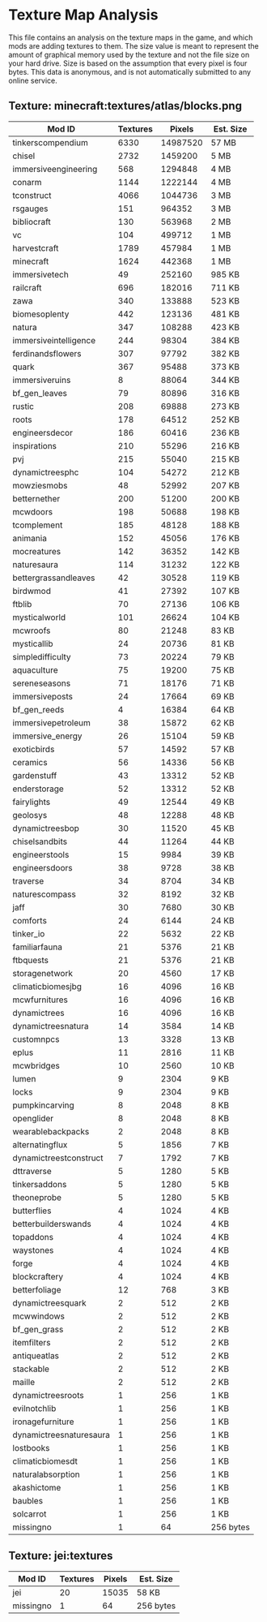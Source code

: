 # Texture Map Analysis

This file contains an analysis on the texture maps in the game, and which mods
are adding textures to them. The size value is meant to represent the amount of
graphical memory used by the texture and not the file size on your hard drive.
Size is based on the assumption that every pixel is four bytes. This data is
anonymous, and is not automatically submitted to any online service.


## Texture: minecraft:textures/atlas/blocks.png
| Mod ID                  | Textures | Pixels   | Est. Size |
|-------------------------|----------|----------|-----------|
| tinkerscompendium       | 6330     | 14987520 | 57 MB     |
| chisel                  | 2732     | 1459200  | 5 MB      |
| immersiveengineering    | 568      | 1294848  | 4 MB      |
| conarm                  | 1144     | 1222144  | 4 MB      |
| tconstruct              | 4066     | 1044736  | 3 MB      |
| rsgauges                | 151      | 964352   | 3 MB      |
| bibliocraft             | 130      | 563968   | 2 MB      |
| vc                      | 104      | 499712   | 1 MB      |
| harvestcraft            | 1789     | 457984   | 1 MB      |
| minecraft               | 1624     | 442368   | 1 MB      |
| immersivetech           | 49       | 252160   | 985 KB    |
| railcraft               | 696      | 182016   | 711 KB    |
| zawa                    | 340      | 133888   | 523 KB    |
| biomesoplenty           | 442      | 123136   | 481 KB    |
| natura                  | 347      | 108288   | 423 KB    |
| immersiveintelligence   | 244      | 98304    | 384 KB    |
| ferdinandsflowers       | 307      | 97792    | 382 KB    |
| quark                   | 367      | 95488    | 373 KB    |
| immersiveruins          | 8        | 88064    | 344 KB    |
| bf_gen_leaves           | 79       | 80896    | 316 KB    |
| rustic                  | 208      | 69888    | 273 KB    |
| roots                   | 178      | 64512    | 252 KB    |
| engineersdecor          | 186      | 60416    | 236 KB    |
| inspirations            | 210      | 55296    | 216 KB    |
| pvj                     | 215      | 55040    | 215 KB    |
| dynamictreesphc         | 104      | 54272    | 212 KB    |
| mowziesmobs             | 48       | 52992    | 207 KB    |
| betternether            | 200      | 51200    | 200 KB    |
| mcwdoors                | 198      | 50688    | 198 KB    |
| tcomplement             | 185      | 48128    | 188 KB    |
| animania                | 152      | 45056    | 176 KB    |
| mocreatures             | 142      | 36352    | 142 KB    |
| naturesaura             | 114      | 31232    | 122 KB    |
| bettergrassandleaves    | 42       | 30528    | 119 KB    |
| birdwmod                | 41       | 27392    | 107 KB    |
| ftblib                  | 70       | 27136    | 106 KB    |
| mysticalworld           | 101      | 26624    | 104 KB    |
| mcwroofs                | 80       | 21248    | 83 KB     |
| mysticallib             | 24       | 20736    | 81 KB     |
| simpledifficulty        | 73       | 20224    | 79 KB     |
| aquaculture             | 75       | 19200    | 75 KB     |
| sereneseasons           | 71       | 18176    | 71 KB     |
| immersiveposts          | 24       | 17664    | 69 KB     |
| bf_gen_reeds            | 4        | 16384    | 64 KB     |
| immersivepetroleum      | 38       | 15872    | 62 KB     |
| immersive_energy        | 26       | 15104    | 59 KB     |
| exoticbirds             | 57       | 14592    | 57 KB     |
| ceramics                | 56       | 14336    | 56 KB     |
| gardenstuff             | 43       | 13312    | 52 KB     |
| enderstorage            | 52       | 13312    | 52 KB     |
| fairylights             | 49       | 12544    | 49 KB     |
| geolosys                | 48       | 12288    | 48 KB     |
| dynamictreesbop         | 30       | 11520    | 45 KB     |
| chiselsandbits          | 44       | 11264    | 44 KB     |
| engineerstools          | 15       | 9984     | 39 KB     |
| engineersdoors          | 38       | 9728     | 38 KB     |
| traverse                | 34       | 8704     | 34 KB     |
| naturescompass          | 32       | 8192     | 32 KB     |
| jaff                    | 30       | 7680     | 30 KB     |
| comforts                | 24       | 6144     | 24 KB     |
| tinker_io               | 22       | 5632     | 22 KB     |
| familiarfauna           | 21       | 5376     | 21 KB     |
| ftbquests               | 21       | 5376     | 21 KB     |
| storagenetwork          | 20       | 4560     | 17 KB     |
| climaticbiomesjbg       | 16       | 4096     | 16 KB     |
| mcwfurnitures           | 16       | 4096     | 16 KB     |
| dynamictrees            | 16       | 4096     | 16 KB     |
| dynamictreesnatura      | 14       | 3584     | 14 KB     |
| customnpcs              | 13       | 3328     | 13 KB     |
| eplus                   | 11       | 2816     | 11 KB     |
| mcwbridges              | 10       | 2560     | 10 KB     |
| lumen                   | 9        | 2304     | 9 KB      |
| locks                   | 9        | 2304     | 9 KB      |
| pumpkincarving          | 8        | 2048     | 8 KB      |
| openglider              | 8        | 2048     | 8 KB      |
| wearablebackpacks       | 2        | 2048     | 8 KB      |
| alternatingflux         | 5        | 1856     | 7 KB      |
| dynamictreestconstruct  | 7        | 1792     | 7 KB      |
| dttraverse              | 5        | 1280     | 5 KB      |
| tinkersaddons           | 5        | 1280     | 5 KB      |
| theoneprobe             | 5        | 1280     | 5 KB      |
| butterflies             | 4        | 1024     | 4 KB      |
| betterbuilderswands     | 4        | 1024     | 4 KB      |
| topaddons               | 4        | 1024     | 4 KB      |
| waystones               | 4        | 1024     | 4 KB      |
| forge                   | 4        | 1024     | 4 KB      |
| blockcraftery           | 4        | 1024     | 4 KB      |
| betterfoliage           | 12       | 768      | 3 KB      |
| dynamictreesquark       | 2        | 512      | 2 KB      |
| mcwwindows              | 2        | 512      | 2 KB      |
| bf_gen_grass            | 2        | 512      | 2 KB      |
| itemfilters             | 2        | 512      | 2 KB      |
| antiqueatlas            | 2        | 512      | 2 KB      |
| stackable               | 2        | 512      | 2 KB      |
| maille                  | 2        | 512      | 2 KB      |
| dynamictreesroots       | 1        | 256      | 1 KB      |
| evilnotchlib            | 1        | 256      | 1 KB      |
| ironagefurniture        | 1        | 256      | 1 KB      |
| dynamictreesnaturesaura | 1        | 256      | 1 KB      |
| lostbooks               | 1        | 256      | 1 KB      |
| climaticbiomesdt        | 1        | 256      | 1 KB      |
| naturalabsorption       | 1        | 256      | 1 KB      |
| akashictome             | 1        | 256      | 1 KB      |
| baubles                 | 1        | 256      | 1 KB      |
| solcarrot               | 1        | 256      | 1 KB      |
| missingno               | 1        | 64       | 256 bytes |

## Texture: jei:textures
| Mod ID    | Textures | Pixels | Est. Size |
|-----------|----------|--------|-----------|
| jei       | 20       | 15035  | 58 KB     |
| missingno | 1        | 64     | 256 bytes |
